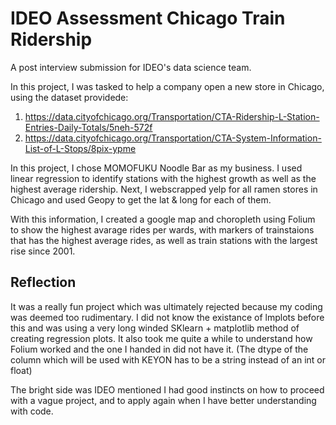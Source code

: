 # IDEO Assessment Chicago Train Ridership

A post interview submission for IDEO's data science team.

In this project, I was tasked to help a company open a new store in Chicago, using the dataset providede:
1. https://data.cityofchicago.org/Transportation/CTA-Ridership-L-Station-Entries-Daily-Totals/5neh-572f
2. https://data.cityofchicago.org/Transportation/CTA-System-Information-List-of-L-Stops/8pix-ypme

In this project, I chose MOMOFUKU Noodle Bar as my business. I used linear regression to identify stations with the highest growth as well as the highest average ridership. 
Next, I webscrapped yelp for all ramen stores in Chicago and used Geopy to get the lat & long for each of them.

With this information, I created a google map and choropleth using Folium to show the highest avarage rides per wards, with markers of trainstaions that has the highest average rides, as well as train stations with the largest rise since 2001.

## Reflection

It was a really fun project which was ultimately rejected because my coding was deemed too rudimentary. I did not know the existance of lmplots before this and was using a very long winded SKlearn + matplotlib method of creating regression plots. It also took me quite a while to understand how Folium worked and the one I handed in did not have it. (The dtype of the column which will be used with KEYON has to be a string instead of an int or float)

The bright side was IDEO mentioned I had good instincts on how to proceed with a vague project, and to apply again when I have better understanding with code.
